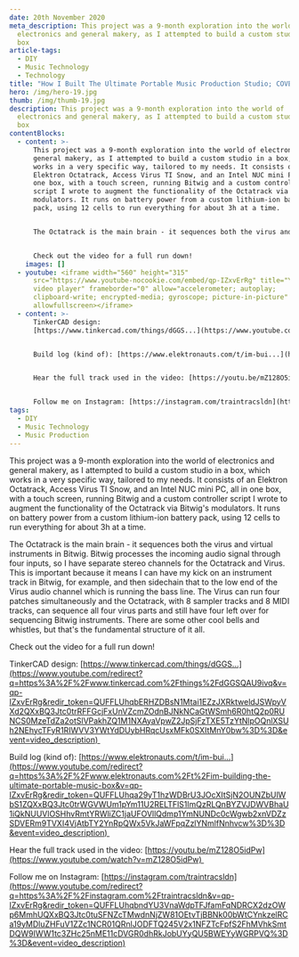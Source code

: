 ```yaml
---
date: 20th November 2020
meta_description: This project was a 9-month exploration into the world of
  electronics and general makery, as I attempted to build a custom studio in a
  box
article-tags:
  - DIY
  - Music Technology
  - Technology
title: "How I Built The Ultimate Portable Music Production Studio; COVERT-19 "
hero: /img/hero-19.jpg
thumb: /img/thumb-19.jpg
description: This project was a 9-month exploration into the world of
  electronics and general makery, as I attempted to build a custom studio in a
  box
contentBlocks:
  - content: >-
      This project was a 9-month exploration into the world of electronics and
      general makery, as I attempted to build a custom studio in a box, which
      works in a very specific way, tailored to my needs. It consists of an
      Elektron Octatrack, Access Virus TI Snow, and an Intel NUC mini PC, all in
      one box, with a touch screen, running Bitwig and a custom controller
      script I wrote to augment the functionality of the Octatrack via Bitwig's
      modulators. It runs on battery power from a custom lithium-ion battery
      pack, using 12 cells to run everything for about 3h at a time.


      The Octatrack is the main brain - it sequences both the virus and virtual instruments in Bitwig. Bitwig processes the incoming audio signal through four inputs, so I have separate stereo channels for the Octatrack and Virus. This is important because it means I can have my kick on an instrument track in Bitwig, for example, and then sidechain that to the low end of the Virus audio channel which is running the bass line. The Virus can run four patches simultaneously and the Octatrack, with 8 sampler tracks and 8 MIDI tracks, can sequence all four virus parts and still have four left over for sequencing Bitwig instruments. There are some other cool bells and whistles, but that's the fundamental structure of it all.


      Check out the video for a full run down!
    images: []
  - youtube: <iframe width="560" height="315"
      src="https://www.youtube-nocookie.com/embed/qp-IZxvErRg" title="YouTube
      video player" frameborder="0" allow="accelerometer; autoplay;
      clipboard-write; encrypted-media; gyroscope; picture-in-picture"
      allowfullscreen></iframe>
  - content: >-
      TinkerCAD design:
      [https://www.tinkercad.com/things/dGGS...](https://www.youtube.com/redirect?q=https%3A%2F%2Fwww.tinkercad.com%2Fthings%2FdGGSQAU9ivq&v=qp-IZxvErRg&redir_token=QUFFLUhqbERHZDBsN1Mtai1EZzJXRktweldJSWpyVXd2QXxBQ3Jtc0trRFFGcjFxUnVZcmZOdnBJNkNCaGtWSmh6R0htQ2p0RUNCS0MzeTdZa2otSlVPakhZQ1M1NXAyaVpwZ2JpSjFzTXE5TzYtNlpOQnlXSUh2NEhycTFyR1RIWVV3YWtYdDUybHRqcUsxMFk0SXItMnY0bw%3D%3D&event=video_description) 


      Build log (kind of): [https://www.elektronauts.com/t/im-bui...](https://www.youtube.com/redirect?q=https%3A%2F%2Fwww.elektronauts.com%2Ft%2Fim-building-the-ultimate-portable-music-box&v=qp-IZxvErRg&redir_token=QUFFLUhqa29yT1hzWDBrU3JOcXItSjN2OUNZbUlWbS1ZQXxBQ3Jtc0trWGVWUm1pYm11U2RELTFlS1lmQzRLQnBYZVJDWVBhaU1iQkNUUVlOSHhvRmtYRWliZC1jaUFOVllQdmp1YmNUNDc0cWgwb2xnVDZzSDVERm9TVXI4VjAtbTY2YnRpQWx5VkJaWFpqZzlYNmlfNnhvcw%3D%3D&event=video_description) 


      Hear the full track used in the video: [https://youtu.be/mZ128O5idPw](https://www.youtube.com/watch?v=mZ128O5idPw) 


      Follow me on Instagram: [https://instagram.com/traintracsldn](https://www.youtube.com/redirect?q=https%3A%2F%2Finstagram.com%2Ftraintracsldn&v=qp-IZxvErRg&redir_token=QUFFLUhqbndYU3VnaWdpTFJfamFqNDRCX2dzOWp6MmhUQXxBQ3Jtc0tuSFNZcTMwdnNjZW81OEtvTjBBNk00bWtCYnkzelRCa19yMDluZHFuV1ZZc1NCR01QRnlJODFTQ245V2x1NFZTcFpfS2FhMVhkSmtDQW9IWW1tc3ZHc25nME11cDVGR0dhRkJobUYyQU5BWEYyWGRPVQ%3D%3D&event=video_description)
tags:
  - DIY
  - Music Technology
  - Music Production
---
```

This project was a 9-month exploration into the world of electronics and general makery, as I attempted to build a custom studio in a box, which works in a very specific way, tailored to my needs. It consists of an Elektron Octatrack, Access Virus TI Snow, and an Intel NUC mini PC, all in one box, with a touch screen, running Bitwig and a custom controller script I wrote to augment the functionality of the Octatrack via Bitwig's modulators. It runs on battery power from a custom lithium-ion battery pack, using 12 cells to run everything for about 3h at a time.

The Octatrack is the main brain - it sequences both the virus and virtual instruments in Bitwig. Bitwig processes the incoming audio signal through four inputs, so I have separate stereo channels for the Octatrack and Virus. This is important because it means I can have my kick on an instrument track in Bitwig, for example, and then sidechain that to the low end of the Virus audio channel which is running the bass line. The Virus can run four patches simultaneously and the Octatrack, with 8 sampler tracks and 8 MIDI tracks, can sequence all four virus parts and still have four left over for sequencing Bitwig instruments. There are some other cool bells and whistles, but that's the fundamental structure of it all.

Check out the video for a full run down!

TinkerCAD design: [https://www.tinkercad.com/things/dGGS...](https://www.youtube.com/redirect?q=https%3A%2F%2Fwww.tinkercad.com%2Fthings%2FdGGSQAU9ivq&v=qp-IZxvErRg&redir_token=QUFFLUhqbERHZDBsN1Mtai1EZzJXRktweldJSWpyVXd2QXxBQ3Jtc0trRFFGcjFxUnVZcmZOdnBJNkNCaGtWSmh6R0htQ2p0RUNCS0MzeTdZa2otSlVPakhZQ1M1NXAyaVpwZ2JpSjFzTXE5TzYtNlpOQnlXSUh2NEhycTFyR1RIWVV3YWtYdDUybHRqcUsxMFk0SXItMnY0bw%3D%3D&event=video_description) 

Build log (kind of): [https://www.elektronauts.com/t/im-bui...](https://www.youtube.com/redirect?q=https%3A%2F%2Fwww.elektronauts.com%2Ft%2Fim-building-the-ultimate-portable-music-box&v=qp-IZxvErRg&redir_token=QUFFLUhqa29yT1hzWDBrU3JOcXItSjN2OUNZbUlWbS1ZQXxBQ3Jtc0trWGVWUm1pYm11U2RELTFlS1lmQzRLQnBYZVJDWVBhaU1iQkNUUVlOSHhvRmtYRWliZC1jaUFOVllQdmp1YmNUNDc0cWgwb2xnVDZzSDVERm9TVXI4VjAtbTY2YnRpQWx5VkJaWFpqZzlYNmlfNnhvcw%3D%3D&event=video_description) 

Hear the full track used in the video: [https://youtu.be/mZ128O5idPw](https://www.youtube.com/watch?v=mZ128O5idPw) 

Follow me on Instagram: [https://instagram.com/traintracsldn](https://www.youtube.com/redirect?q=https%3A%2F%2Finstagram.com%2Ftraintracsldn&v=qp-IZxvErRg&redir_token=QUFFLUhqbndYU3VnaWdpTFJfamFqNDRCX2dzOWp6MmhUQXxBQ3Jtc0tuSFNZcTMwdnNjZW81OEtvTjBBNk00bWtCYnkzelRCa19yMDluZHFuV1ZZc1NCR01QRnlJODFTQ245V2x1NFZTcFpfS2FhMVhkSmtDQW9IWW1tc3ZHc25nME11cDVGR0dhRkJobUYyQU5BWEYyWGRPVQ%3D%3D&event=video_description)